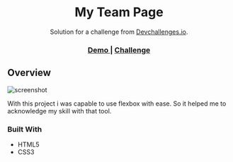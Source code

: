 <!-- Please update value in the {}  -->

<h1 align="center">My Team Page</h1>

<div align="center">
   Solution for a challenge from  <a href="http://devchallenges.io" target="_blank">Devchallenges.io</a>.
</div>

<div align="center">
  <h3>
    <a href="https://myteampage-devchallenge.netlify.app/">
      Demo
    </a>
    <span> | </span>
    <a href="https://devchallenges.io/challenges/hhmesazsqgKXrTkYkt0U">
      Challenge
    </a>
  </h3>
</div>

<!-- OVERVIEW -->

## Overview

![screenshot](https://github.com/mattzteugithub/myteampage-devchallenge/blob/main/Overview.gif?raw=true)

With this project  i was capable to use flexbox with ease. So it helped me to acknowledge my skill with that tool.

### Built With

<!-- This section should list any major frameworks that you built your project using. Here are a few examples.-->

- HTML5
- CSS3


